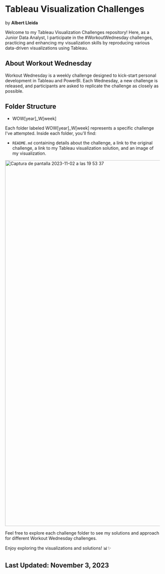 # Tableau Visualization Challenges 
by **Albert Lleida**

Welcome to my Tableau Visualization Challenges repository! Here, as a Junior Data Analyst, I participate in the #WorkoutWednesday challenges, practicing and enhancing my visualization skills by reproducing various data-driven visualizations using Tableau.

## About Workout Wednesday

Workout Wednesday is a weekly challenge designed to kick-start personal development in Tableau and PowerBI. Each Wednesday, a new challenge is released, and participants are asked to replicate the challenge as closely as possible.

## Folder Structure

- WOW[year]_W[week]

Each folder labeled WOW[year]_W[week] represents a specific challenge I've attempted. Inside each folder, you'll find:

- `README.md` containing details about the challenge, a link to the original challenge, a link to my Tableau visualization solution, and an image of my visualization.

<img width="1188" alt="Captura de pantalla 2023-11-02 a las 19 53 37" src="https://github.com/alleida23/Tableau_Viz_Challenges/assets/124719215/2be0fb36-0db5-4622-88d1-42b0113e15bd">


Feel free to explore each challenge folder to see my solutions and approach for different Workout Wednesday challenges.

Enjoy exploring the visualizations and solutions! 📊✨

## Last Updated: November 3, 2023

